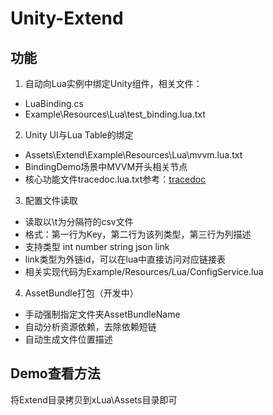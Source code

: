 
# Unity-Extend

## 功能

1. 自动向Lua实例中绑定Unity组件，相关文件：

* LuaBinding.cs
* Example\Resources\Lua\test_binding.lua.txt

2. Unity UI与Lua Table的绑定

* Assets\Extend\Example\Resources\Lua\mvvm.lua.txt
* BindingDemo场景中MVVM开头相关节点
* 核心功能文件tracedoc.lua.txt参考：[tracedoc](https://blog.codingnow.com/2017/02/tracedoc.html)

3. 配置文件读取

* 读取以\t为分隔符的csv文件
* 格式：第一行为Key，第二行为该列类型，第三行为列描述
* 支持类型 int number string json link
* link类型为外链id，可以在lua中直接访问对应链接表
* 相关实现代码为Example/Resources/Lua/ConfigService.lua

4. AssetBundle打包（开发中）
* 手动强制指定文件夹AssetBundleName
* 自动分析资源依赖，去除依赖短链
* 自动生成文件位置描述

## Demo查看方法

将Extend目录拷贝到xLua\Assets目录即可
